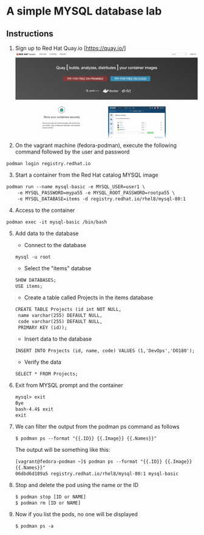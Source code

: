 # A simple MYSQL database lab

## Instructions

1. Sign up to Red Hat Quay.io [https://quay.io/]
   ![This is an image](images/quay.io)
2. On the vagrant machine (fedora-podman), execute the following command followed by the user and password

```
podman login registry.redhat.io
```

3. Start a container from the Red Hat catalog MYSQL image

```
podman run --name mysql-basic -e MYSQL_USER=user1 \
    -e MYSQL_PASSWORD=mypa55 -e MYSQL_ROOT_PASSWORD=rootpa55 \
    -e MYSQL_DATABASE=items -d registry.redhat.io/rhel8/mysql-80:1
```

4. Access to the container

```
podman exec -it mysql-basic /bin/bash
```

5. Add data to the database
   - Connect to the database
   ```
   mysql -u root
   ```
   - Select the "items" databse
   ```
   SHOW DATABASES;
   USE items;
   ```
   - Create a table called Projects in the items database
   ```
   CREATE TABLE Projects (id int NOT NULL,
    name varchar(255) DEFAULT NULL,
    code varchar(255) DEFAULT NULL,
    PRIMARY KEY (id));
   ```
   - Insert data to the database
   ```
   INSERT INTO Projects (id, name, code) VALUES (1,'DevOps','DO180');
   ```
   - Verify the data
   ```
   SELECT * FROM Projects;
   ```
6. Exit from MYSQL prompt and the container

   ```
   mysql> exit
   Bye
   bash-4.4$ exit
   exit
   ```

7. We can filter the output from the podman ps command as follows

   ```
   $ podman ps --format "{{.ID}} {{.Image}} {{.Names}}"
   ```

   The output will be something like this:

   ```
   [vagrant@fedora-podman ~]$ podman ps --format "{{.ID}} {{.Image}} {{.Names}}"
   06dbd6d189a5 registry.redhat.io/rhel8/mysql-80:1 mysql-basic
   ```

8. Stop and delete the pod using the name or the ID

   ```
   $ podman stop [ID or NAME]
   $ podman rm [ID or NAME]
   ```

9. Now if you list the pods, no one will be displayed
   ```
   $ podman ps -a
   ```
